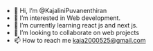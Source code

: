 - 👋 Hi, I’m @KajaliniPuvanenthiran
- 👀 I’m interested in Web development.
- 🌱 I’m currently learning react js and next js.
- 💞️ I’m looking to collaborate on web projects
- 📫 How to reach me kaja2000525@gmail.com

<!---
KajaliniPuvanenthiran/KajaliniPuvanenthiran is a ✨ special ✨ repository because its `README.md` (this file) appears on your GitHub profile.
You can click the Preview link to take a look at your changes.
--->

